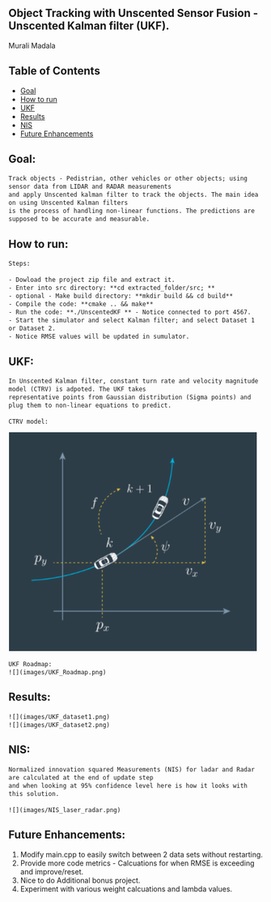 ## Object Tracking with Unscented Sensor Fusion - Unscented Kalman filter (UKF).
Murali Madala

## Table of Contents ##

- [Goal](#goal)
- [How to run](#howto)
- [UKF](#ukf)
- [Results](#results)
- [NIS](#nis)
- [Future Enhancements](#enhancements)

## Goal: <a name="goal"></a>

	Track objects - Pedistrian, other vehicles or other objects; using sensor data from LIDAR and RADAR measurements
	and apply Unscented kalman filter to track the objects. The main idea on using Unscented Kalman filters
	is the process of handling non-linear functions. The predictions are supposed to be accurate and measurable.


## How to run: <a name="howto"></a>

	Steps:

	- Dowload the project zip file and extract it.
	- Enter into src directory: **cd extracted_folder/src; **
	- optional - Make build directory: **mkdir build && cd build**
	- Compile the code: **cmake .. && make**
	- Run the code: **./UnscentedKF ** - Notice connected to port 4567.
	- Start the simulator and select Kalman filter; and select Dataset 1 or Dataset 2.
	- Notice RMSE values will be updated in sumulator.

## UKF: <a name="ukf"></a>
	In Unscented Kalman filter, constant turn rate and velocity magnitude model (CTRV) is adpoted. The UKF takes
	representative points from Gaussian distribution (Sigma points) and plug them to non-linear equations to predict.

	CTRV model:
![](images/CTRV_Model.png)

	UKF Roadmap:
	![](images/UKF_Roadmap.png)

## Results: <a name="results"></a>

	![](images/UKF_dataset1.png)
	![](images/UKF_dataset2.png)

## NIS: <a name="nis"></a>
	Normalized innovation squared Measurements (NIS) for ladar and Radar are calculated at the end of update step
	and when looking at 95% confidence level here is how it looks with this solution.

	![](images/NIS_laser_radar.png)
	
## Future Enhancements: <a name="enhancements"></a>
 1. Modify main.cpp to easily switch between 2 data sets without restarting.
 2. Provide more code metrics - Calcuations for when RMSE is exceeding and improve/reset.
 3. Nice to do Additional bonus project.
 4. Experiment with various weight calcuations and lambda values.
